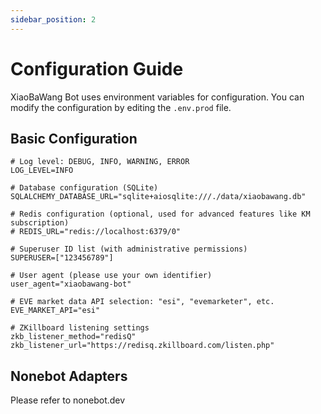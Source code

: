 ```yaml
---
sidebar_position: 2
---
```


# Configuration Guide

XiaoBaWang Bot uses environment variables for configuration. You can modify the configuration by editing the `.env.prod` file.

## Basic Configuration

```dotenv
# Log level: DEBUG, INFO, WARNING, ERROR
LOG_LEVEL=INFO

# Database configuration (SQLite)
SQLALCHEMY_DATABASE_URL="sqlite+aiosqlite:///./data/xiaobawang.db"

# Redis configuration (optional, used for advanced features like KM subscription)
# REDIS_URL="redis://localhost:6379/0"

# Superuser ID list (with administrative permissions)
SUPERUSER=["123456789"]

# User agent (please use your own identifier)
user_agent="xiaobawang-bot"

# EVE market data API selection: "esi", "evemarketer", etc.
EVE_MARKET_API="esi"

# ZKillboard listening settings
zkb_listener_method="redisQ"
zkb_listener_url="https://redisq.zkillboard.com/listen.php"
```

## Nonebot Adapters

Please refer to nonebot.dev